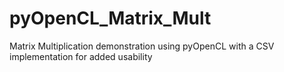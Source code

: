 # pyOpenCL_Matrix_Mult
Matrix Multiplication demonstration using pyOpenCL with a CSV implementation for added usability
